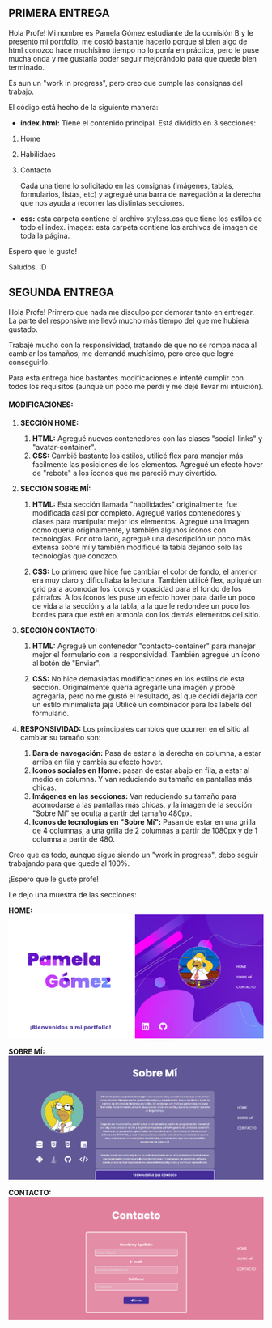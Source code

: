 ## PRIMERA ENTREGA

Hola Profe! Mi nombre es Pamela Gómez estudiante de la comisión B y le presento mi portfolio, me costó bastante hacerlo porque si bien algo de html conozco
hace muchísimo tiempo no lo ponía en práctica, pero le puse mucha onda y me gustaría poder seguir mejorándolo para que quede bien terminado.

Es aun un "work in progress", pero creo que cumple las consignas del trabajo.

El código está hecho de la siguiente manera:
- **index.html:** Tiene el contenido principal. Está dividido en 3 secciones: 
1. Home
2. Habilidaes
3. Contacto

    Cada una tiene lo solicitado en las consignas (imágenes, tablas, formularios, listas, etc) y agregué una barra de navegación a la derecha que nos ayuda a recorrer las distintas secciones.
- **css:** esta carpeta contiene el archivo styless.css que tiene los estilos de todo el index.
images: esta carpeta contiene los archivos de imagen de toda la página.

Espero que le guste!

Saludos. :D

## SEGUNDA ENTREGA

Hola Profe! Primero que nada me disculpo por demorar tanto en entregar.  La parte del responsive me llevó mucho más tiempo del que me hubiera gustado.

Trabajé mucho con la responsividad, tratando de que no se rompa nada al cambiar los tamaños, me demandó muchísimo, pero creo que logré conseguirlo. 

Para esta entrega hice bastantes modificaciones e intenté cumplir con todos los requisitos (aunque un poco me perdí y me dejé llevar mi intuición).

#### MODIFICACIONES:

1. **SECCIÓN HOME:** 
    1. **HTML:** Agregué nuevos contenedores con las clases "social-links" y "avatar-container".
    2. **CSS:** Cambié bastante los estilos, utilicé flex para manejar más facilmente las posiciones de los elementos.  Agregué un efecto hover de "rebote" a los íconos que me pareció muy divertido.

2. **SECCIÓN SOBRE MÍ:**

    1. **HTML:** Esta sección llamada "habilidades" originalmente, fue modificada casi por completo.  Agregué varios contenedores y clases para manipular mejor los elementos.  Agregué una imagen como quería originalmente, y también algunos íconos con tecnologías.  Por otro lado, agregué una descripción un poco más extensa sobre mí y también modifiqué la tabla dejando solo las tecnologías que conozco.

    2. **CSS:** Lo primero que hice fue cambiar el color de fondo, el anterior era muy claro y dificultaba la lectura. También utilicé flex, apliqué un grid para acomodar los íconos y opacidad para el fondo de los párrafos.  A los íconos les puse un efecto hover para darle un poco de vida a la sección y a la tabla, a la que le redondee un poco los bordes para que esté en armonía con los demás elementos del sitio.

3. **SECCIÓN CONTACTO:**

    1. **HTML:** Agregué un contenedor "contacto-container" para manejar mejor el formulario con la responsividad.  También agregué un ícono al botón de "Enviar".

    2. **CSS:** No hice demasiadas modificaciones en los estilos de esta sección.  Originalmente quería agregarle una imagen y probé agregarla, pero no me gustó el resultado, así que decidí dejarla con un estilo minimalista jaja  Utilicé un combinador para los labels del formulario.

4. **RESPONSIVIDAD:**  Los principales cambios que ocurren en el sitio al cambiar su tamaño son:

    1. **Bara de navegación:** Pasa de estar a la derecha en columna, a estar arriba en fila y cambia su efecto hover.
    2. **Iconos sociales en Home:** pasan de estar abajo en fila, a estar al medio en columna.  Y van reduciendo su tamaño en pantallas más chicas.
    3. **Imágenes en las secciones:** Van reduciendo su tamaño para acomodarse a las pantallas más chicas, y la imagen de la sección "Sobre Mí" se oculta a partir del tamaño 480px.
    4. **Iconos de tecnologías en "Sobre Mí":** Pasan de estar en una grilla de 4 columnas, a una grilla de 2 columnas a partir de 1080px y de 1 columna a partir de 480.

Creo que es todo, aunque sigue siendo un "work in progress", debo seguir trabajando para que quede al 100%.

¡Espero que le guste profe!

Le dejo una muestra de las secciones:

**HOME:**
<img src="assets/images/sample-home.png">


**SOBRE MÍ:**
<img src="assets/images/sample-sobre-mi.png">

**CONTACTO:**
<img src="assets/images/sample-contacto.png">